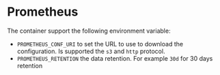 # Prometheus

The container support the following environment variable:
* `PROMETHEUS_CONF_URI` to set the URL to use to download the configuration. Is supported the `s3` and `http` protocol.
* `PROMETHEUS_RETENTION` the data retention. For example `30d` for 30 days retention
